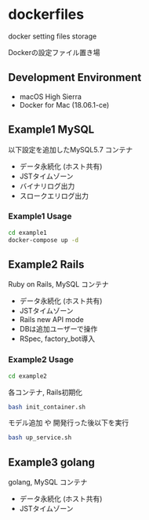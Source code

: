 # dockerfiles
docker setting files storage  

Dockerの設定ファイル置き場



## Development Environment
- macOS High Sierra
- Docker for Mac (18.06.1-ce)

## Example1 MySQL 
以下設定を追加したMySQL5.7 コンテナ
- データ永続化 (ホスト共有)
- JSTタイムゾーン
- バイナリログ出力
- スロークエリログ出力

### Example1 Usage
```sh
cd example1  
docker-compose up -d
```
 
## Example2 Rails
 Ruby on Rails, MySQL コンテナ
- データ永続化 (ホスト共有)
- JSTタイムゾーン
- Rails new API mode
- DBは追加ユーザーで操作
- RSpec, factory_bot導入

### Example2 Usage
```sh
cd example2  
```
各コンテナ, Rails初期化  
```sh
bash init_container.sh
```
モデル追加 や 開発行った後以下を実行
```sh
bash up_service.sh
```

## Example3 golang
 golang, MySQL コンテナ
- データ永続化 (ホスト共有)
- JSTタイムゾーン
